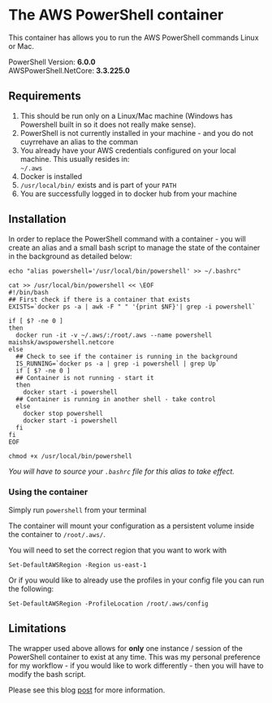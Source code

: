 # The AWS PowerShell container

This container has allows you to run the AWS PowerShell commands Linux or Mac.

PowerShell Version: **6.0.0**  
AWSPowerShell.NetCore: **3.3.225.0**

## Requirements
1. This should be run only on a Linux/Mac machine (Windows has Powershell built in so it does not really make sense).
2. PowerShell is not currently installed in your machine - and you do not cuyrrehave an alias to the comman
3. You already have your AWS credentials configured on your local machine. This usually resides in:  
``~/.aws``
4. Docker is installed
5. ``/usr/local/bin/`` exists and is part of your ``PATH``
6. You are successfully logged in to docker hub from your machine

## Installation
In order to replace the PowerShell command with a container - you will  create an alias and a small bash script to manage the state of the container in the background as detailed below:

```
echo "alias powershell='/usr/local/bin/powershell' >> ~/.bashrc"

cat >> /usr/local/bin/powershell << \EOF
#!/bin/bash
## First check if there is a container that exists
EXISTS=`docker ps -a | awk -F " " '{print $NF}'| grep -i powershell`

if [ $? -ne 0 ]
then
  docker run -it -v ~/.aws/:/root/.aws --name powershell maishsk/awspowershell.netcore
else
  ## Check to see if the container is running in the background
  IS_RUNNING=`docker ps -a | grep -i powershell | grep Up`
  if [ $? -ne 0 ]
  ## Container is not running - start it
  then
    docker start -i powershell
  ## Container is running in another shell - take control
  else
    docker stop powershell
    docker start -i powershell
  fi
fi
EOF

chmod +x /usr/local/bin/powershell
```  


*You will have to source your ``.bashrc`` file for this alias to take effect.*

### Using the container
Simply run ``powershell`` from your terminal

The container will mount your configuration as a persistent volume inside the container to ``/root/.aws/``.

You will need to set the correct region that you want to work with  

``Set-DefaultAWSRegion -Region us-east-1``  


Or if you would like to already use the profiles in your config file you can run the following:  


``Set-DefaultAWSRegion -ProfileLocation /root/.aws/config``


## Limitations
The wrapper used above allows for **only** one instance / session of the PowerShell container to exist at any time. This was my personal preference for my workflow - if you would like to work differently - then you will have to modify the bash script.

Please see this blog [post](http://technodrone.blogspot.com/2018/01/the-aws-powershell-docker-container.html) for more information.
